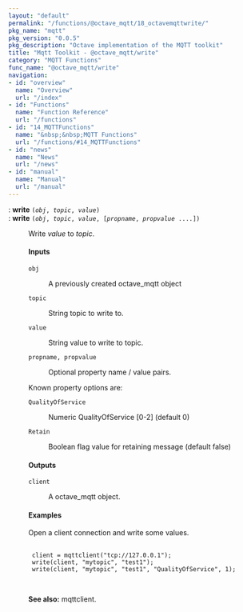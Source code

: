 ```yaml
---
layout: "default"
permalink: "/functions/@octave_mqtt/18_octavemqttwrite/"
pkg_name: "mqtt"
pkg_version: "0.0.5"
pkg_description: "Octave implementation of the MQTT toolkit"
title: "Mqtt Toolkit - @octave_mqtt/write"
category: "MQTT Functions"
func_name: "@octave_mqtt/write"
navigation:
- id: "overview"
  name: "Overview"
  url: "/index"
- id: "Functions"
  name: "Function Reference"
  url: "/functions"
- id: "14_MQTTFunctions"
  name: "&nbsp;&nbsp;MQTT Functions"
  url: "/functions/#14_MQTTFunctions"
- id: "news"
  name: "News"
  url: "/news"
- id: "manual"
  name: "Manual"
  url: "/manual"
---
```

<dl class="first-deftypefn">
<dt class="deftypefn" id="index-write"><span class="category-def">: </span><span><strong class="def-name">write</strong> <code class="def-code-arguments">(<var class="var">obj</var>, <var class="var">topic</var>, <var class="var">value</var>)</code><a class="copiable-link" href='#index-write'></a></span></dt>
<dt class="deftypefnx def-cmd-deftypefn" id="index-write-1"><span class="category-def">: </span><span><strong class="def-name">write</strong> <code class="def-code-arguments">(<var class="var">obj</var>, <var class="var">topic</var>, <var class="var">value</var>, [<var class="var">propname</var>, <var class="var">propvalue</var> ....])</code><a class="copiable-link" href='#index-write-1'></a></span></dt>
<dd><p>Write <var class="var">value</var> to <var class="var">topic</var>.
</p>
<h4 class="subsubheading" id="Inputs">Inputs</h4>
<dl class="table">
<dt><code class="code">obj</code></dt>
<dd><p>A previously created octave_mqtt object
 </p></dd>
<dt><code class="code">topic</code></dt>
<dd><p>String topic to write to.
 </p></dd>
<dt><code class="code">value</code></dt>
<dd><p>String value to write to topic.
 </p></dd>
<dt><code class="code">propname, propvalue</code></dt>
<dd><p>Optional property name / value pairs.
 </p></dd>
</dl>

<p>Known property options are:
 </p><dl class="table">
<dt><code class="code">QualityOfService</code></dt>
<dd><p>Numeric QualityOfService [0-2] (default 0)
 </p></dd>
<dt><code class="code">Retain</code></dt>
<dd><p>Boolean flag value for retaining message (default false)
 </p></dd>
</dl>

<h4 class="subsubheading" id="Outputs">Outputs</h4>
<dl class="table">
<dt><code class="code">client</code></dt>
<dd><p>A octave_mqtt object.<br>
 </p></dd>
</dl>

<h4 class="subsubheading" id="Examples">Examples</h4>
<p>Open a client connection and write some values.
 </p><div class="example">
<pre class="example-preformatted"> <code class="code">
 client = mqttclient(&quot;tcp://127.0.0.1&quot;);
 write(client, &quot;mytopic&quot;, &quot;test1&quot;);
 write(client, &quot;mytopic&quot;, &quot;test1&quot;, &quot;QualityOfService&quot;, 1);
 </code>
 </pre></div>


<p><strong class="strong">See also:</strong> mqttclient.
 </p></dd></dl>